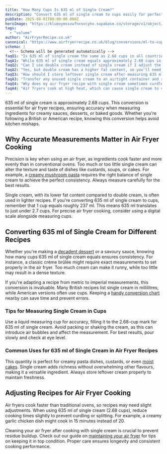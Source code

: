 ```yaml
---
title: "How Many Cups Is 635 ml of Single Cream?"
description: "Convert 635 ml of single cream to cups easily for perfect air fryer recipes. Get precise measurements and avoid cooking mishaps today!"
pubDate: 2025-08-01T00:00:00.000Z
heroImage: "https://klueoymssxwfnxsvcyhv.supabase.co/storage/v1/object/public/Shmucket/how-many-cups-is-635-ml-of-single-cream.webp"
tags:
  - "volume"
author: "AirFryerRecipe.co.uk"
canonical: "https://www.airfryerrecipe.co.uk/blog/conversions/ml-to-cups/how-many-cups-is-635-ml-of-single-cream"
schema: |
  <!-- Schema will be generated automatically -->
faqQ1: "Is 635 ml of single cream the same as 2.68 cups in all countries?"
faqA1: "While 635 ml of single cream equals approximately 2.68 cups in both the UK and US, cup sizes can vary slightly. The US uses a 240 ml cup, while the UK officially follows 250 ml. For most recipes, this small difference won't affect the outcome, but for precision baking, it's best to stick to one measurement system."
faqQ2: "Can I use double cream instead of single cream if I adjust the quantity?"
faqA2: "Yes, but double cream has a higher fat content, so you'll need to adjust other liquids in the recipe. For 635 ml of single cream, you could use slightly less double cream (about 2.5 cups) and thin it with milk if needed. The texture and richness will differ, so consider the recipe requirements carefully."
faqQ3: "How should I store leftover single cream after measuring 635 ml?"
faqA3: "Transfer any unused single cream to an airtight container and refrigerate immediately. It typically lasts 3-4 days after opening. For longer storage, freeze single cream in measured portions, though note it may separate slightly when thawed—best used in cooked dishes rather than fresh applications."
faqQ4: "Why does my air fryer recipe with single cream sometimes curdle?"
faqA4: "Air fryers cook at high heat, which can cause single cream to curdle if heated too quickly. To prevent this, add cream towards the end of cooking or reduce the temperature slightly. Stirring frequently also helps distribute heat evenly and maintain a smooth texture."
---
```

<p>635 ml of single cream is approximately 2.68 cups. This conversion is essential for air fryer recipes, ensuring accuracy when measuring ingredients for creamy sauces, desserts, or baked goods. Whether you're following a British or American recipe, knowing this conversion helps avoid kitchen mishaps.</p>

<h2>Why Accurate Measurements Matter in Air Fryer Cooking</h2>  
<p>Precision is key when using an air fryer, as ingredients cook faster and more evenly than in conventional ovens. Too much or too little single cream can alter the texture and taste of dishes like custards, soups, or cakes. For example, a <a href=https://www.airfryerrecipe.co.uk/recipes>creamy mushroom pasta</a> requires the right balance of single cream to achieve the perfect consistency. Always measure carefully for the best results.</p>  

<p>Single cream, with its lower fat content compared to double cream, is often used in lighter recipes. If you're converting 635 ml of single cream to cups, remember that 1 cup equals roughly 237 ml. This means 635 ml translates to just under 2.7 cups. For precise air fryer cooking, consider using a digital scale alongside measuring cups.</p>  

<h2>Converting 635 ml of Single Cream for Different Recipes</h2>  
<p>Whether you're making a <a href=https://www.airfryerrecipe.co.uk/recipe-category/dessert>decadent dessert</a> or a savoury sauce, knowing how many cups 635 ml of single cream equals ensures consistency. For instance, a classic crème brûlée might require exact measurements to set properly in the air fryer. Too much cream can make it runny, while too little may result in a dense texture.</p>  

<p>If you're adapting a recipe from metric to imperial measurements, this conversion is invaluable. Many British recipes list single cream in millilitres, while American versions often use cups. Keeping a <a href=https://www.airfryerrecipe.co.uk/air-fryer-conversion-chart>handy conversion chart</a> nearby can save time and prevent errors.</p>  

<h3>Tips for Measuring Single Cream in Cups</h3>  
<p>Use a liquid measuring cup for accuracy, filling it to the 2.68-cup mark for 635 ml of single cream. Avoid packing or shaking the cream, as this can introduce air bubbles and affect the measurement. For best results, pour slowly and check at eye level.</p>  

<h3>Common Uses for 635 ml of Single Cream in Air Fryer Recipes</h3>  
<p>This quantity is perfect for creamy pasta dishes, custards, or even <a href=https://www.airfryerrecipe.co.uk/recipe-category/cakes>moist cakes</a>. Single cream adds richness without overwhelming other flavours, making it a versatile ingredient. Always store leftover cream properly to maintain freshness.</p>  

<h2>Adjusting Recipes for Air Fryer Cooking</h2>  
<p>Air fryers cook faster than traditional ovens, so recipes may need slight adjustments. When using 635 ml of single cream (2.68 cups), reduce cooking times slightly to prevent curdling or splitting. For example, a creamy garlic chicken dish might cook in 15 minutes instead of 20.</p>  

<p>Cleaning your air fryer after cooking with single cream is crucial to prevent residue buildup. Check out our guide on <a href=https://www.airfryerrecipe.co.uk/air-fryer-cleaner>maintaining your air fryer</a> for tips on keeping it in top condition. Proper care ensures longevity and consistent cooking performance.</p>

